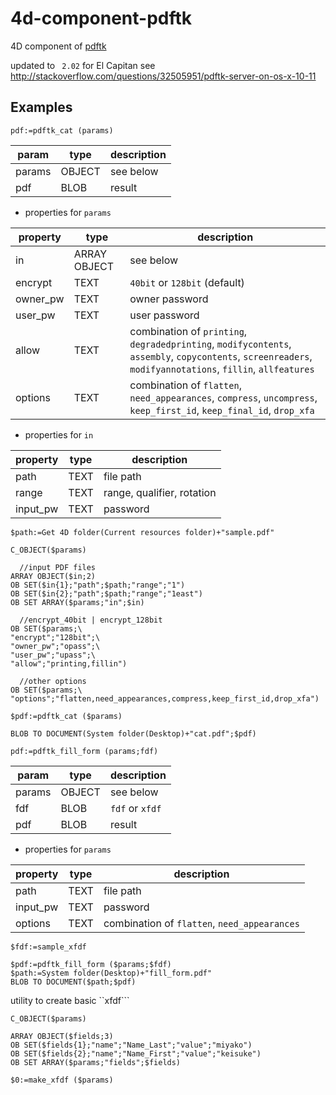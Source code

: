 # 4d-component-pdftk
4D component of [pdftk](https://www.pdflabs.com/tools/pdftk-server/)

updated to `` 2.02`` for El Capitan see http://stackoverflow.com/questions/32505951/pdftk-server-on-os-x-10-11

Examples
---

```
pdf:=pdftk_cat (params)
```

param|type|description
------------|------------|----
params|OBJECT|see below
pdf|BLOB|result

* properties for ``params``

property|type|description
------------|------------|----
in|ARRAY OBJECT|see below
encrypt|TEXT|``40bit`` or ``128bit`` (default)
owner_pw|TEXT|owner password
user_pw|TEXT|user password
allow|TEXT|combination of ``printing``, ``degradedprinting``, ``modifycontents``, ``assembly``, ``copycontents``, ``screenreaders``, ``modifyannotations``, ``fillin``, ``allfeatures``
options|TEXT|combination of ``flatten``, ``need_appearances``, ``compress``, ``uncompress``, ``keep_first_id``, ``keep_final_id``, ``drop_xfa``

* properties for ``in``

property|type|description
------------|------------|----
path|TEXT|file path
range|TEXT|range, qualifier, rotation
input_pw|TEXT|password

```
$path:=Get 4D folder(Current resources folder)+"sample.pdf"

C_OBJECT($params)

  //input PDF files
ARRAY OBJECT($in;2)
OB SET($in{1};"path";$path;"range";"1")
OB SET($in{2};"path";$path;"range";"1east")
OB SET ARRAY($params;"in";$in)

  //encrypt_40bit | encrypt_128bit
OB SET($params;\
"encrypt";"128bit";\
"owner_pw";"opass";\
"user_pw";"upass";\
"allow";"printing,fillin")

  //other options
OB SET($params;\
"options";"flatten,need_appearances,compress,keep_first_id,drop_xfa")

$pdf:=pdftk_cat ($params)

BLOB TO DOCUMENT(System folder(Desktop)+"cat.pdf";$pdf)
```

```
pdf:=pdftk_fill_form (params;fdf)
```

param|type|description
------------|------------|----
params|OBJECT|see below
fdf|BLOB|``fdf`` or ``xfdf``
pdf|BLOB|result

* properties for ``params``

property|type|description
------------|------------|----
path|TEXT|file path
input_pw|TEXT|password
options|TEXT|combination of ``flatten``, ``need_appearances``

```
$fdf:=sample_xfdf 

$pdf:=pdftk_fill_form ($params;$fdf)
$path:=System folder(Desktop)+"fill_form.pdf"
BLOB TO DOCUMENT($path;$pdf)
```

utility to create basic ``xfdf```

```
C_OBJECT($params)

ARRAY OBJECT($fields;3)
OB SET($fields{1};"name";"Name_Last";"value";"miyako")
OB SET($fields{2};"name";"Name_First";"value";"keisuke")
OB SET ARRAY($params;"fields";$fields)

$0:=make_xfdf ($params)
```
